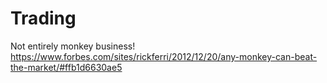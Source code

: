 # Trading
Not entirely monkey business!
https://www.forbes.com/sites/rickferri/2012/12/20/any-monkey-can-beat-the-market/#ffb1d6630ae5
